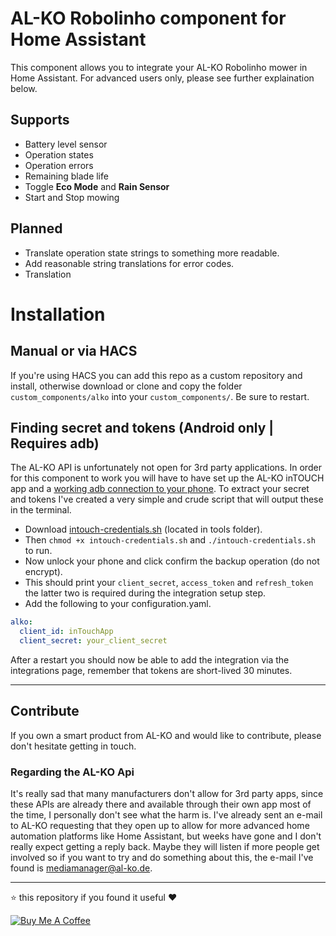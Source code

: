 # AL-KO Robolinho component for Home Assistant
This component allows you to integrate your AL-KO Robolinho mower in Home Assistant.
For advanced users only, please see further explaination below.

## Supports
- Battery level sensor
- Operation states
- Operation errors
- Remaining blade life
- Toggle **Eco Mode** and **Rain Sensor**
- Start and Stop mowing

## Planned
- Translate operation state strings to something more readable.
- Add reasonable string translations for error codes.
- Translation

# Installation

## Manual or via HACS
If you're using HACS you can add this repo as a custom repository and install, otherwise download or clone and copy the folder `custom_components/alko` into your `custom_components/`. Be sure to restart.
## Finding secret and tokens (Android only | Requires adb)
The AL-KO API is unfortunately not open for 3rd party applications. In order for this component to work you will have to have set up the AL-KO inTOUCH app and a [working adb connection to your phone](https://developer.android.com/studio/command-line/adb). To extract your secret and tokens I've created a very simple and crude script that will output these in the terminal.
- Download [intouch-credentials.sh](https://raw.githubusercontent.com/jonkristian/alko/master/tools/intouch-credentials.sh) (located in tools folder).
- Then `chmod +x intouch-credentials.sh` and `./intouch-credentials.sh` to run.
- Now unlock your phone and click confirm the backup operation (do not encrypt).
- This should print your `client_secret`, `access_token` and `refresh_token` the latter two is required during the integration setup step.
- Add the following to your configuration.yaml.

```yaml
alko:
  client_id: inTouchApp
  client_secret: your_client_secret
```
After a restart you should now be able to add the integration via the integrations page, remember that tokens are short-lived 30 minutes.
***
## Contribute
If you own a smart product from AL-KO and would like to contribute, please don't hesitate getting in touch.

### Regarding the AL-KO Api
It's really sad that many manufacturers don't allow for 3rd party apps, since these APIs are already there and available through their own app most of the time, I personally don't see what the harm is. I've already sent an e-mail to AL-KO requesting that they open up to allow for more advanced home automation platforms like Home Assistant, but weeks have gone and I don't really expect getting a reply back. Maybe they will listen if more people get involved so if you want to try and do something about this, the e-mail I've found is mediamanager@al-ko.de.
***
⭐️ this repository if you found it useful ❤️

<a href="https://www.buymeacoffee.com/jonkristian" target="_blank"><img src="https://bmc-cdn.nyc3.digitaloceanspaces.com/BMC-button-images/custom_images/white_img.png" alt="Buy Me A Coffee" style="height: auto !important;width: auto !important;" ></a>

